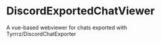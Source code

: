 # DiscordExportedChatViewer
A vue-based webviewer for chats exported with Tyrrrz/DiscordChatExporter 
